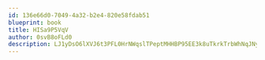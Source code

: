 ```yaml
---
id: 136e66d0-7049-4a32-b2e4-820e58fdab51
blueprint: book
title: HISa9P5VqV
author: 0svB8oFLd0
description: LJ1yDsO6lXVJ6t3PFL0HrNWqslTPeptMHHBP95EE3k8uTkrkTrbWhNqJNyjf0WscJzUR1IgDZ1EJUDR6h7xx4v4oxlBpdp0vdCEc
---
```

